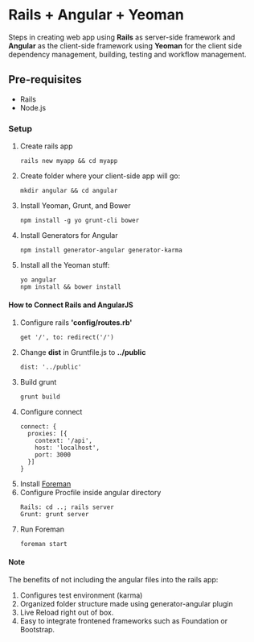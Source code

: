 # Rails + Angular + Yeoman
Steps in creating web app using **Rails** as server-side framework and
**Angular** as the client-side framework using **Yeoman** for the client
side dependency management, building, testing and workflow management.

## Pre-requisites
* Rails
* Node.js

### Setup
1. Create rails app
    ```
    rails new myapp && cd myapp
    ```
2. Create folder where your client-side app will go:
    ```
    mkdir angular && cd angular
    ```
3. Install Yeoman, Grunt, and Bower
    ```
    npm install -g yo grunt-cli bower
    ```
4. Install Generators for Angular
    ```
    npm install generator-angular generator-karma
    ```
5. Install all the Yeoman stuff:
    ```
    yo angular
    npm install && bower install
    ```

#### How to Connect Rails and AngularJS
1. Configure rails **'config/routes.rb'**
    ```
    get '/', to: redirect('/')
    ```
2. Change **dist** in Gruntfile.js to **../public**
    ```
    dist: '../public'
    ```
3. Build grunt
    ```
    grunt build
    ```
4. Configure connect
    ```
    connect: {
      proxies: [{
        context: '/api',
        host: 'localhost',
        port: 3000
      }]
    }
    ```
5. Install [Foreman](https://github.com/ddollar/foreman)
6. Configure Procfile inside angular directory
    ```
    Rails: cd ..; rails server
    Grunt: grunt server
    ```
7. Run Foreman
    ```
    foreman start
    ```

#### Note
The benefits of not including the angular files into the rails app:

1. Configures test environment (karma)
2. Organized folder structure made using generator-angular plugin
3. Live Reload right out of box.
4. Easy to integrate frontened frameworks such as Foundation or
   Bootstrap.

